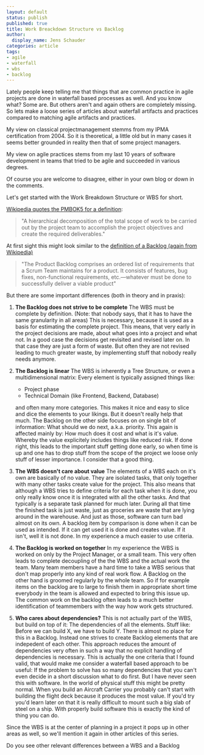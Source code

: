 ```yaml
---
layout: default
status: publish
published: true
title: Work Breackdown Structure vs Backlog
author:
  display_name: Jens Schauder
categories: article
tags:
- agile
- waterfall
- wbs
- backlog
---
```


Lately people keep telling me that things that are common practice in agile projects are done in waterfall
based processes as well. And you know what? Some are. But others aren't and again others are completely missing.
So lets make a loose series of articles about waterfall artifacts and practices compared
to matching agile artifacts and practices.

My view on classical projectmanagement stemms from my IPMA certification from 2004. So it is theoretical, a little old
but in many cases it seems better grounded in reality then that of some project managers. 

My view on agile practices stems from my last 10 years of software development in teams that
tried to be agile and succeeded in various degrees.

Of course you are welcome to disagree, either in your own blog or down in the comments.

Let's get started with the Work Breakdown Structure or WBS for short.

[Wikipedia quotes the PMBOK5 for a definition](https://en.wikipedia.org/wiki/Work_breakdown_structure):

> "A hierarchical decomposition of the total scope of work to be carried out by the project team to 
accomplish the project objectives and create the required deliverables."
  
At first sight this might look similar to the 
[definition of a Backlog (again from Wikipedia)](https://en.wikipedia.org/wiki/Scrum_(software_development)#Product_Backlog)

> "The Product Backlog comprises an ordered list of requirements that a Scrum Team maintains for a product. It consists 
of features, bug fixes, non-functional requirements, etc.—whatever must be done to successfully deliver a viable product"

But there are some important differences (both in theory and in praxis):

1. **The Backlog does not strive to be complete**
The WBS must be complete by definition. (Note: that nobody says, that it has to have the same granularity in all areas)
This is necessary, because it is used as a basis for estimating the complete project. This means, that very early in 
the project decisions are made, about what goes into a project and what not. In a good case the decisions get revisited
and revised later on. In that case they are just a form of waste. But often they are not revised leading to much greater
waste, by implementing stuff that nobody really needs anymore.

2. **The Backlog is linear**
The WBS is inherently a Tree Structure, or even a multidimensional matrix: Every element is typically assigned things like:

    - Project phase
    - Technical Domain (like Frontend, Backend, Database)

    and often many more categories. This makes it nice and easy to slice and dice the elements to your likings. But it doesn't 
    really help that much. The Backlog on the other side focuses on on single bit of information: What should we do next, a.k.a.
    priority. This again is affected mainly by: How much does it cost and what is it's value. Whereby the value explicitely
    includes things like reduced risk. If done right, this leads to the important stuff getting done early, so when time
    is  up and one has to drop stuff from the scope of the project we loose only stuff of lesser importance. 
    I consider that
    a good thing.

3. **The WBS doesn't care about value**
The elements of a WBS each on it's own are basically of no value. They are isolated tasks, that only together with
many other tasks create value for the project. This also means that although a WBS tries to define criteria for each
task when it is done, you only really know once it is integrated with all the other tasks. And that typically is a
separate task planned for much later. During all that time the finished task is just waste, just as groceries are waste
that are lying around in the warehouse. And just as those, software can turn bad almost on its own. A backlog item by
comparison is done when it can be used as intended. If it can get used it is done and creates value. If it isn't, well
it is not done. In my experience a much easier to use criteria.

4. **The Backlog is worked on together**
In my experience the WBS is worked on only by the Project Manager, or a small team. This very often leads to complete
decoupling of the the WBS and the actual work the team. Many team members have a hard time to take a WBS serious that
don't map properly into any kind of real work flow. A Backlog on the other hand is groomed regularly by the whole team.
So if for example items on the backlog are to large to finish them in appropriate short time everybody in the team
is allowed and expected to bring this issue up. The common work on the backlog often leads to a much better identification
of teammembers with the way how work gets structured.

5. **Who cares about dependencies?**
This is not actually part of the WBS, but build on top of it: The dependencies of all the elements. Stuff like: Before
we can build X, we have to build Y. There is almost no place for this in a Backlog. Instead one strives to create
Backlog elements that are indepedent of each other. This approach reduces the amount of dependencies very often in
such a way that no explicit handling of dependencies is necessary. This is actually the one criteria that I found valid,
 that would make me consider a waterfall based approach to be useful: If the problem to solve has so many dependencies
 that you can't even decide in a short discussion what to do first. But I have never seen this with software. In the
 world of physical stuff this might be pretty normal. When you build an Aircraft Carrier you probably can't start with
 building the flight deck because it produces the most value. If you'd try you'd learn later on that it is really difficult
 to mount such a big slab of steel on a ship. With properly build software this is exactly the kind of thing you can do.

Since the WBS is at the center of planning in a project it pops up in other areas as well, so we'll mention it
again in other articles of this series.

Do you see other relevant differences between a WBS and a Backlog

